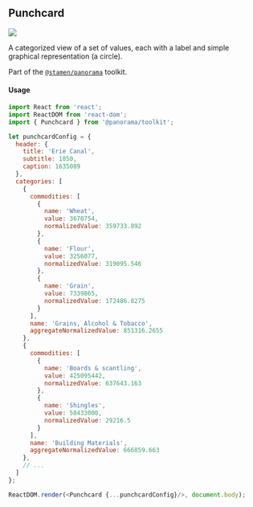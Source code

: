 ## Punchcard

<img src='https://cloud.githubusercontent.com/assets/1127259/11770151/744bfde4-a1ac-11e5-9122-341154b5e85a.png'>

A categorized view of a set of values, each with a label and simple graphical representation (a circle).

Part of the [`@stamen/panorama`](https://www.npmjs.com/package/@stamen/panorama) toolkit.

#### Usage
```js
import React from 'react';
import ReactDOM from 'react-dom';
import { Punchcard } from '@panorama/toolkit';

let punchcardConfig = {
  header: {
    title: 'Erie Canal',
    subtitle: 1850,
    caption: 1635089
  },
  categories: [
    {
      commodities: [
        {
          name: 'Wheat',
          value: 3670754,
          normalizedValue: 359733.892
        },
        {
          name: 'Flour',
          value: 3256077,
          normalizedValue: 319095.546
        },
        {
          name: 'Grain',
          value: 7339865,
          normalizedValue: 172486.8275
        }
      ],
      name: 'Grains, Alcohol & Tobacco',
      aggregateNormalizedValue: 851316.2655
    },
    {
      commodities: [
        {
          name: 'Boards & scantling',
          value: 425095442,
          normalizedValue: 637643.163
        },
        {
          name: 'Shingles',
          value: 58433000,
          normalizedValue: 29216.5
        }
      ],
      name: 'Building Materials',
      aggregateNormalizedValue: 666859.663
    },
    // ...
  ]
};

ReactDOM.render(<Punchcard {...punchcardConfig}/>, document.body);
```
